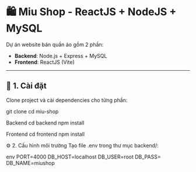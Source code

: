 # 🛍️ Miu Shop - ReactJS + NodeJS + MySQL

Dự án website bán quần áo gồm 2 phần:

- **Backend**: Node.js + Express + MySQL
- **Frontend**: ReactJS (Vite)

---

## 🚀 1. Cài đặt

Clone project và cài dependencies cho từng phần:

git clone <repo-url>
cd miu-shop

Backend
cd backend
npm install

Frontend
cd frontend
npm install

⚙️ 2. Cấu hình môi trường
Tạo file .env trong thư mục backend/:

env
PORT=4000
DB_HOST=localhost
DB_USER=root
DB_PASS=
DB_NAME=miushop

